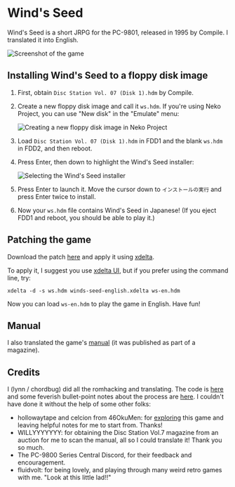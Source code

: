 # Wind's Seed

Wind's Seed is a short JRPG for the PC-9801, released in 1995 by Compile. I translated it into English.

![Screenshot of the game](https://github.com/lynn/winds-seed/assets/16232127/ada7591f-4772-46ae-9d57-5679994a94af)

## Installing Wind's Seed to a floppy disk image

1. First, obtain `Disc Station Vol. 07 (Disk 1).hdm` by Compile.

2. Create a new floppy disk image and call it `ws.hdm`. If you're using Neko Project, you can use "New disk" in the "Emulate" menu:

   ![Creating a new floppy disk image in Neko Project](https://github.com/lynn/winds-seed/assets/16232127/3295155b-07f8-4f5d-93f4-164770f37297)

3. Load `Disc Station Vol. 07 (Disk 1).hdm` in FDD1 and the blank `ws.hdm` in FDD2, and then reboot.

4. Press Enter, then down to highlight the Wind's Seed installer:

   ![Selecting the Wind's Seed installer](https://github.com/lynn/winds-seed/assets/16232127/79065cbe-a9d5-4ea6-818f-eaff38b4eeb5)

5. Press Enter to launch it. Move the cursor down to `インストールの実行` and press Enter twice to install.

6. Now your `ws.hdm` file contains Wind's Seed in Japanese! (If you eject FDD1 and reboot, you should be able to play it.)

## Patching the game

Download the patch [here](./winds-seed-english.xdelta) and apply it using [xdelta](http://xdelta.org/).

To apply it, I suggest you use [xdelta UI](https://www.romhacking.net/utilities/598/), but if you prefer using the command line, try:

    xdelta -d -s ws.hdm winds-seed-english.xdelta ws-en.hdm

Now you can load `ws-en.hdm` to play the game in English. Have fun!

## Manual

I also translated the game's [manual](./manual) (it was published as part of a magazine).

## Credits

I (lynn / chordbug) did all the romhacking and translating. The code is [here](https://github.com/lynn/winds-seed/tree/main) and some feverish bullet-point notes about the process are [here](https://gist.github.com/lynn/aaab1ab4c8f6196c72735d157e2a95fb). I couldn't have done it without the help of some other folks:

- hollowaytape and celcion from 46OkuMen: for [exploring](https://github.com/46OkuMen/windseed) this game and leaving helpful notes for me to start from. Thanks!
- WILLYYYYYYY: for obtaining the Disc Station Vol.7 magazine from an auction for me to scan the manual, all so I could translate it! Thank you so much.
- The PC-9800 Series Central Discord, for their feedback and encouragement.
- fluidvolt: for being lovely, and playing through many weird retro games with me. "Look at this little lad!!"
